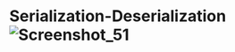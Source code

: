 # Serialization-Deserialization![Screenshot_51](https://user-images.githubusercontent.com/63576097/147094570-dd30237c-19e6-4d5d-b7c4-17785b407dea.png)
